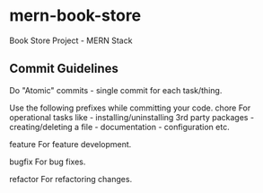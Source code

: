 # mern-book-store
Book Store Project - MERN Stack

## Commit Guidelines

Do "Atomic" commits - single commit for each task/thing.

Use the following prefixes while committing your code.
chore
    For operational tasks like
    - installing/uninstalling 3rd party packages
    - creating/deleting a file
    - documentation
    - configuration
    etc.

feature
    For feature development.

bugfix
    For bug fixes.

refactor
    For refactoring changes.
